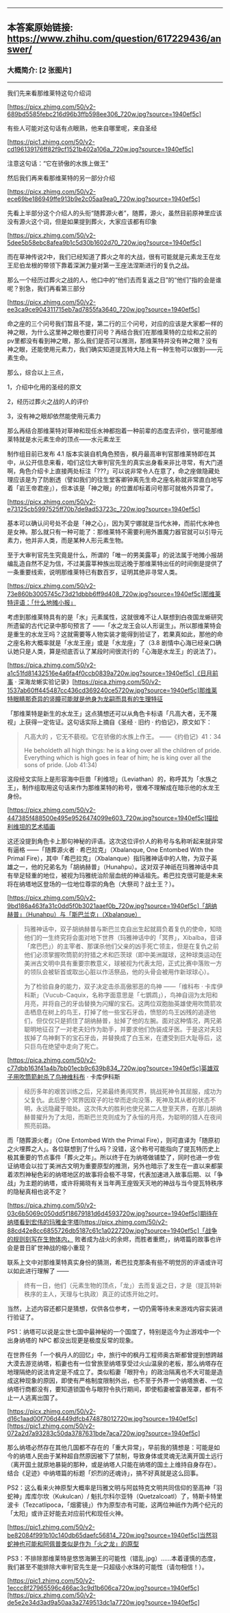 ----------------------------------------
## 本答案原始链接: https://www.zhihu.com/question/617229436/answer/
### 大概简介: [2 张图片]
----------------------------------------
我们先来看那维莱特这句介绍词

[https://picx.zhimg.com/50/v2-689bd5585febc216d96b3ffb598ee306_720w.jpg?source=1940ef5c]

有些人可能对这句话有点眼熟，他来自哪里呢，来自圣经

[https://pic1.zhimg.com/50/v2-cd196139176ff82f9cf1521b402a106a_720w.jpg?source=1940ef5c]

注意这句话：“它在骄傲的水族上做王”

然后我们再来看那维莱特的另一部分介绍

[https://picx.zhimg.com/50/v2-ece69be186949ffe913b9e2c05aa9ea0_720w.jpg?source=1940ef5c]

先看上半部分这个介绍人的头衔“随葬源火者”，随葬，源火，虽然目前原神里应该没有源火这个词，但是如果提到葬火，大家应该都有印象

[https://picx.zhimg.com/50/v2-5dee5b58ebc8afea9b1c5d30b1602d70_720w.jpg?source=1940ef5c]

而在草神传说2中，我们已经知道了葬火之年的大战，很有可能就是元素龙王在龙王尼伯龙根的带领下靠着深渊力量对第一王座法涅斯进行的复仇之战。

那么一个经历过葬火之战的人，他口中的“他们去而复返之日”的“他们”指的会是谁呢？别急，我们再看第三部分

[https://picx.zhimg.com/50/v2-ee3ca9ce904311715eb7ad7855fa3640_720w.jpg?source=1940ef5c]

命之座的三个问号我们暂且不提，第二行的三个问号，对应的应该是大家都一样的神之眼，为什么这里神之眼也要打问号？再结合我们在那维莱特的立绘和之前的pv里都没有看到神之眼，那么我们是否可以推测，那维莱特并没有神之眼？没有神之眼，还能使用元素力，我们确实知道提瓦特大陆上有一种生物可以做到——元素生命。

那么，综合以上三点，

1，介绍中化用的圣经的原文

2，经历过葬火之战的人的评价

3，没有神之眼却依然能使用元素力

那么再结合那维莱特对草神和现任水神都抱着一种前辈的态度去评价，很可能那维莱特就是水元素生命的顶点——水元素龙王

制作组目前已发布 4.1 版本实装自机角色预告，枫丹最高审判官那维莱特即在其中，从公开信息来看，咱们这位大审判官先生的真实出身看来非比寻常，有大门道啊，角色介绍卡上直接两处标注「???」可以说非常令人在意了，命之座做隐藏处理应该是为了防剧透（譬如我们的往生堂客卿钟离先生命之座名称就非常直白地写着「岩王帝君座」），但本该是「神之眼」的位置却标着问号那可就格外异常了。

[https://picx.zhimg.com/50/v2-e73125cb5997525ff70b7de9ad53723c_720w.jpg?source=1940ef5c]

基本可以确认问号处不会是「神之心」，因为芙宁娜就是当代水神，而前代水神也是女神。那么就只有一种可能了：那维莱特不需要利用外置魔力器官就可以引导元素力，他并非人类，而是某种人形元素生物。

至于大审判官先生究竟是什么，所谓的「唯一的男美露莘」的说法属于地摊小报胡编乱造自然不足为信，不过美露莘种族出现远晚于那维莱特出任的时间倒是提供了一条重要线索，说明那维莱特已有数百岁，证明其绝非寻常人类。

[https://picx.zhimg.com/50/v2-73e860b3005745c73d21dbbb6ff9d408_720w.jpg?source=1940ef5c]那维莱特评语：「什么地摊小报」

考虑到那维莱特具有的是「水」元素属性，这就很难不让人联想到白夜国龙蜥研究所遗留的古代记录中那句预言了 ——「水之龙王会以人形诞生」。所以那维莱特会是重生的水龙王吗？这就需要等人物实装才能得到验证了，若果真如此，那他的命之座名称大概率就是「水龙王座」或是「水龙座」了（3.8 剧情中心海已经亲口确认她只是人类，算是彻底否认了某段时间很流行的「心海是水龙王」的说法了）。

[https://pica.zhimg.com/50/v2-a1c51fd81432516e4a6fa4f0ccb0839a720w.jpg?source=1940ef5c]《日月前事 · 深海龙蜥实验记录》[https://pica.zhimg.com/50/v2-1537ab60ff445487cc436cd369240ce5720w.jpg?source=1940ef5c]那维莱特眼睛那奇异的竖瞳可能就是他身为龙嗣而具有的生理特征

「那维莱特是新生的水龙王」这点猜想还可以从角色卡标语「凡高大者，无不蔑视」上获得一定佐证。这句话实际上摘自《圣经 · 旧约 · 约伯记》，原文如下：

> 凡高大的 ，它无不藐视。它在骄傲的水族上作王。
> ——《约伯记》41：34
> 
> He beholdeth all high things: he is a king over all the children of pride. Everything which is high goes in fear of him; he is king over all the sons of pride. (Job 41:34)

这段经文实际上是形容海中巨兽「利维坦」（Leviathan）的，称呼其为「水族之王」，制作组取用这句话来作为那维莱特的称号，很难不理解成在暗示他的水龙王身份。

[https://picx.zhimg.com/50/v2-447385f488500e495e9526474099e603_720w.jpg?source=1940ef5c]描绘利维坦的艺术插画

这还没提到角色卡上那句神秘的评语。这次这位评价人的称号与名称听起来就非常有逼格 ——「随葬源火者 · 希巴拉克」（Xbalanque, One Entombed With the Primal Fire），其中「希巴拉克」（Xbalanque）指玛雅神话中的人物，为双子英雄之一，他的兄弟名为「胡纳赫普」（Hunahpu）。这对双子神祇在玛雅神话中具有举足轻重的地位，被视为玛雅统治阶层血统的神话祖先。希巴拉克很可能是未来将在纳塔地区登场的一位地位尊崇的角色（大祭司？战士王？）。

[https://picx.zhimg.com/50/v2-9bd186a463fa31c0dd5f0b3021aaef0b_720w.jpg?source=1940ef5c]「胡纳赫普」（Hunahpu）与「斯巴兰克」（Xbalanque）

> 玛雅神话中，双子胡纳赫普与斯巴兰克自出生起就肩负着复仇的使命，知晓他们的一生终究将会面对地下世界（玛雅神话中的「冥界」，Xibalba，音译「席巴巴」）的主宰者、那谋杀他们父亲的凶手死亡领主，但是在复仇之前他们必须掌握吹筒箭的狩猎之术和匹茨球（即中美洲蹴球，这种球类运动在美洲古文明中具有重要宗教意义，球被视为代表太阳，正式比赛中落败一方的领队会被斩首或取出心脏以作活祭品，他的头骨会被用作新球球心）。
> 
> 为了检验自身的能力，双子决定击杀高傲邪恶的鸟神 ——「维科布 · 卡库伊科斯」（Vucub-Caquix，名称字面意思是「七鹦鹉」），鸟神自诩为太阳和月亮，并将自己的牙齿替换为闪耀的宝石。这两位双胞胎英雄使用吹筒箭攻击栖息在树上的鸟王，打掉了他一些宝石牙齿，愤怒的鸟王凶残的追逐他们，但仅仅只是抓住了胡纳赫普，扯掉了他的左腕。面对这种情况，两兄弟聪明地征召了一对老夫妇作为助手，并要求他们伪装成牙医。于是这对夫妇拔掉了鸟神剩下的宝石牙齿，并替换成了白玉米，在遭受到巨大耻辱后，这只巨鸟在绝望中走向了死亡。

[https://pica.zhimg.com/50/v2-c77dbb163f41a4b7bb01ecb9c639b834_720w.jpg?source=1940ef5c]英雄双子用吹筒箭射杀了鸟神维科布 · 卡库伊科斯

> 经历多年的艰苦训练之后，兄弟最终勇闯冥界，挑战死神令其屈服，成功为父复仇。此后整个冥界因双子的壮举而走向没落，死神及其从者的状态不明，永远隐藏于暗处。这次伟大的胜利也使兄弟二人登至天界，在那儿胡纳赫普擢升为了太阳，而斯巴兰克则成为了永恒的月亮，为聪明的猎人在夜间照亮前路。

而「随葬源火者」（One Entombed With the Primal Fire），则可直译为「随原初之火埋葬之人」。各位联想到了什么吗？没错，这个称号可能指向了提瓦特历史上极其重要的节点事件「葬火之年」。所以终于在为纳塔做铺垫了，同时也进一步佐证纳塔会以拉丁美洲古文明为重要原型的推测，另外也暗示了发生在一直以来都蒙着浓烈神秘色彩的纳塔地区的故事将会极不寻常，代表加速进入故事后期、以「争战」为主题的纳塔，或许将揭晓有关当年两王座毁天灭地的神战与当今提瓦特秩序的隐秘真相也说不定？

[https://pica.zhimg.com/50/v2-03c6b5069c050dd5f18679181d6d4593720w.jpg?source=1940ef5c]期待在纳塔看到宏伟的玛雅金字塔[https://picx.zhimg.com/50/v2-88cd42e8cc6855726db5187c61c1a022720w.jpg?source=1940ef5c]「战争的规则刻写在生物体内， 败者成为战火的余烬，而胜者重燃」，纳塔篇的故事也许会是昔日旷世神战的缩小重现？

联系上文中对那维莱特真实身份的猜测，希巴拉克那条有些不明觉厉的评语或许可以如此进行理解了 ——

> 终有一日，他们（元素生物的顶点，「龙」）去而复返之日，才是（提瓦特新秩序的主人，天理与七执政）真正的试炼开始之时。

当然，上述内容还都只是猜想，仅供各位参考，一切仍需等待未来游戏内容实装进行验证了。




PS1：纳塔可以说是尘世七国中最神秘的一个国度了，特别是迄今为止游戏中一个出身纳塔的 NPC 都没出现更是极度反常的现象。

在世界任务「一个枫丹人的回忆」中，旅行中的枫丹工程师奥古斯都曾提到想跨越大漠去游览纳塔，稻妻也有一位曾旅至纳塔享受过火山温泉的老板，那么纳塔存在地理隔绝的说法肯定是不成立了。类似稻妻「眼狩令」的政治隔离也不大可能是造成这种现象的原因，即使有严格制度限制外出，也不至于外界一个纳塔旅者、一位纳塔行商都没有，要知道锁国令与眼狩令执行期间，即使稻妻被雷暴笼罩，都有不止一人逃离出国了。

[https://picx.zhimg.com/50/v2-d16c1aad00f706d4449dfcb474878012720w.jpg?source=1940ef5c][https://pic1.zhimg.com/50/v2-072a2d7a93283c50da3787631bde7aca720w.jpg?source=1940ef5c]

那么纳塔必然存在其他几国都不存在的「重大异常」，早前我的猜想是：可能是如今的纳塔人民由于某种超自然原因被下了禁制，导致身体或灵魂无法离开国土远行（离开国土就原地暴毙的那种，或是纳塔人只能在纳塔的国土上维持自身存在）。结合《足迹》中纳塔篇的标题「炽烈的还魂诗」，搞不好真就是这么回事。

PS2：这么看来火神原型大概率是玛雅文明与阿兹特克文明共同信仰的至高神「羽蛇神」库库尔坎（Kukulcan）/ 魁扎尔科尔亚特（Quetzalcoatl）了，特斯卡特里波卡（Tezcatlipoca，「烟雾镜」）作为原型亦有可能，这两位神祇作为两个纪元的「太阳」或许正好能去对应前代和现任火神。

[https://pic1.zhimg.com/50/v2-be82084f991b10c140db65daefc56814_720w.jpg?source=1940ef5c]当然羽蛇神也可能和阿佩普类似是作为「火之龙」的原型

PS3：不排除那维莱特是悠悠海獭王的可能性（错乱.jpg）……本着谨慎的态度，我们甚至不能排除大审判官先生是一只超级小水珠的可能性（请勿相信！）。

[https://pic1.zhimg.com/50/v2-1eccc8f27965596c466ac3c9d1b606ca720w.jpg?source=1940ef5c][https://picx.zhimg.com/50/v2-de5e2e34d3ad9a50aa3a2749513dc1a7720w.jpg?source=1940ef5c]

